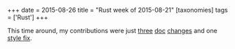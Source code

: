 +++
date = 2015-08-26
title = "Rust week of 2015-08-21"
[taxonomies]
tags = ['Rust']
+++

This time around, my contributions were just [three] [doc] [changes]
and one [style fix].

  [three]: https://github.com/rust-lang/rust/pull/28027
  [doc]: https://github.com/rust-lang/rust/pull/28028
  [changes]: https://github.com/rust-lang/rust/pull/28030
  [style fix]: https://github.com/rust-lang/rust/pull/28029
